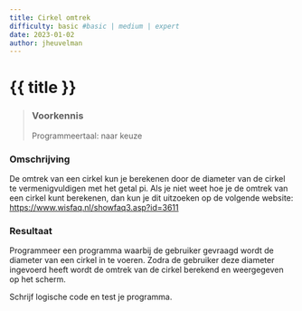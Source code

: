 ```yaml
---
title: Cirkel omtrek
difficulty: basic #basic | medium | expert
date: 2023-01-02
author: jheuvelman
---
```




# {{ title }}

> ### Voorkennis
> Programmeertaal: naar keuze

### Omschrijving
De omtrek van een cirkel kun je berekenen door de diameter van de cirkel
te vermenigvuldigen met het getal pi. Als je niet weet hoe je de omtrek
van een cirkel kunt berekenen, dan kun je dit uitzoeken op de volgende
website: <https://www.wisfaq.nl/showfaq3.asp?id=3611>

### Resultaat
Programmeer een programma waarbij de gebruiker gevraagd wordt de
diameter van een cirkel in te voeren. Zodra de gebruiker deze diameter
ingevoerd heeft wordt de omtrek van de cirkel berekend en weergegeven op
het scherm.

Schrijf logische code en test je programma.
